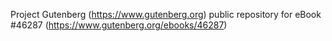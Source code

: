 Project Gutenberg (https://www.gutenberg.org) public repository for eBook #46287 (https://www.gutenberg.org/ebooks/46287)
